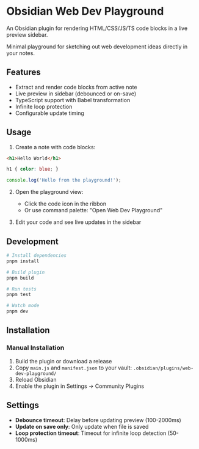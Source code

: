 # Obsidian Web Dev Playground

An Obsidian plugin for rendering HTML/CSS/JS/TS code blocks in a live preview sidebar.

Minimal playground for sketching out web development ideas directly in your notes.

## Features

- Extract and render code blocks from active note
- Live preview in sidebar (debounced or on-save)
- TypeScript support with Babel transformation
- Infinite loop protection
- Configurable update timing

## Usage

1. Create a note with code blocks:

```html
<h1>Hello World</h1>
```

```css
h1 { color: blue; }
```

```js
console.log('Hello from the playground!');
```

2. Open the playground view:
   - Click the code icon in the ribbon
   - Or use command palette: "Open Web Dev Playground"

3. Edit your code and see live updates in the sidebar

## Development

```bash
# Install dependencies
pnpm install

# Build plugin
pnpm build

# Run tests
pnpm test

# Watch mode
pnpm dev
```

## Installation

### Manual Installation

1. Build the plugin or download a release
2. Copy `main.js` and `manifest.json` to your vault: `.obsidian/plugins/web-dev-playground/`
3. Reload Obsidian
4. Enable the plugin in Settings → Community Plugins

## Settings

- **Debounce timeout**: Delay before updating preview (100-2000ms)
- **Update on save only**: Only update when file is saved
- **Loop protection timeout**: Timeout for infinite loop detection (50-1000ms)
